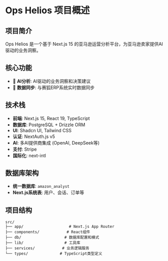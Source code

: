 # Ops Helios 项目概述

## 项目简介
Ops Helios 是一个基于 Next.js 15 的亚马逊运营分析平台，为亚马逊卖家提供AI驱动的业务洞察。

## 核心功能
- 🤖 **AI分析**: AI驱动的业务洞察和决策建议
- 🔄 **数据同步**: 与赛狐ERP系统实时数据同步

## 技术栈
- **前端**: Next.js 15, React 19, TypeScript
- **数据库**: PostgreSQL + Drizzle ORM
- **UI**: Shadcn UI, Tailwind CSS
- **认证**: NextAuth.js v5
- **AI**: 多AI提供商集成 (OpenAI, DeepSeek等)
- **支付**: Stripe
- **国际化**: next-intl

## 数据库架构
- **统一数据库**: `amazon_analyst` 
- **Next.js系统表**: 用户、会话、订单等

## 项目结构
```
src/
├── app/                    # Next.js App Router
├── components/            # React组件
├── db/                   # 数据库配置和模式
├── lib/                  # 工具库
├── services/            # 业务逻辑服务
└── types/              # TypeScript类型定义
```
